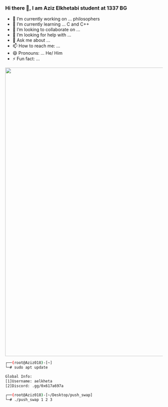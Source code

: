 ### Hi there 👋, I am Aziz Elkhetabi student at 1337 BG

- 🔭 I’m currently working on ... philosophers
- 🌱 I’m currently learning ... C and C++
- 👯 I’m looking to collaborate on ...
- 🤔 I’m looking for help with ...
- 💬 Ask me about ...
- 📫 How to reach me: ...
- 😄 Pronouns: ... He/ Him
- ⚡ Fun fact: ...

<div align="center">
  <img width="920" height="auto" src="https://github.com/Aziz018/Aziz018/blob/main/gear5.gif">
</div>

```bash
┌──(root@Aziz018)-[~]
└─# sudo apt update

Global Info:
[1]Username: aelkheta
[2]Discord: .gg/0x617a697a

┌──(root@Aziz018)-[~/Desktop/push_swap]
└─# ./push_swap 1 2 3
```

<!--
<iframe src="https://tryhackme.com/api/v2/badges/public-profile?userPublicId=2770261" style='border:none;'></iframe>
<div align="center">
  <a href="https://github.com/oakoudad/badge42"><img src="https://badge.mediaplus.ma/greenbinary/aelkheta" alt="aelkheta's 42 stats" /></a>
</div>
-->
